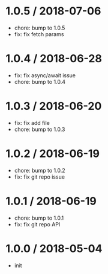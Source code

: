 
1.0.5 / 2018-07-06
==================

  * chore: bump to 1.0.5
  * fix: fix fetch params

1.0.4 / 2018-06-28
==================

  * fix: fix async/await issue
  * chore: bump to 1.0.4

1.0.3 / 2018-06-20
==================

  * fix: fix add file
  * chore: bump to 1.0.3

1.0.2 / 2018-06-19
==================

  * chore: bump to 1.0.2
  * fix: fix git repo issue

1.0.1 / 2018-06-19
==================

  * chore: bump to 1.0.1
  * fix: fix git repo API

1.0.0 / 2018-05-04
==================

  * init
